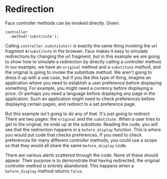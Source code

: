 Redirection
===

Faux controller methods can be invoked directly. Given:

    controller
      .method('substitute');

Calling `controller.substitute()` is exactly the same thing invoking the url fragment `#/substitute` in the browser. Faux makes it easy to simulate redirections by changing the url fragment, but in this example we are going to show how to simulate a redirection by directly calling a controller method. In our example, we have an `original` method and a `substitute` method, and the original is going to invoke the substitute method. We aren't going to dress it up with a use case, but if you like this type of thing, imagine an application where you need to establish a user preference before displaying something. For example, you might need a currency before displaying a price. Or perhaps you need a language before displaying any page in the application. Such an application might need to check preferences before displaying certain pages, and redirect to a set preference page.

But this example isn't going to do any of that. It's just going to redirect. There are two pages: the `original` and the `substitute`. When a user tries to get to the original, he ends up at the substitute. Reading the code, you will see that the redirection happens in a `before_display` function. This is where you would put code that checks preferences. If you need to check preferences for many different controller methods, you could use a scope so that they would all share the same `before_display` code.

There are various alerts scattered through the code. None of these should appear. Their purpose is to demonstrate that having redirected, the original controller method is entirely abandoned. This happens when a `before_display` method returns `false`.